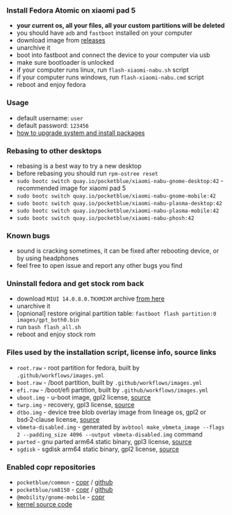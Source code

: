 ### Install Fedora Atomic on xiaomi pad 5

- **your current os, all your files, all your custom partitions will be deleted**
- you should have `adb` and `fastboot` installed on your computer
- download image from [releases](https://github.com/pocketblue/pocketblue/releases/latest)
- unarchive it
- boot into fastboot and connect the device to your computer via usb
- make sure bootloader is unlocked
- if your computer runs linux, run `flash-xiaomi-nabu.sh` script
- if your computer runs windows, run `flash-xiaomi-nabu.cmd` script
- reboot and enjoy fedora

### Usage

- default username: `user`
- default password: `123456`
- [how to upgrade system and install packages](installing-packages.md)

### Rebasing to other desktops

- rebasing is a best way to try a new desktop
- before rebasing you should run `rpm-ostree reset`
- `sudo bootc switch quay.io/pocketblue/xiaomi-nabu-gnome-desktop:42` - recommended image for xiaomi pad 5
- `sudo bootc switch quay.io/pocketblue/xiaomi-nabu-gnome-mobile:42`
- `sudo bootc switch quay.io/pocketblue/xiaomi-nabu-plasma-desktop:42`
- `sudo bootc switch quay.io/pocketblue/xiaomi-nabu-plasma-mobile:42`
- `sudo bootc switch quay.io/pocketblue/xiaomi-nabu-phosh:42`

### Known bugs

- sound is cracking sometimes, it can be fixed after rebooting device, or by using headphones
- feel free to open issue and report any other bugs you find

### Uninstall fedora and get stock rom back

- download `MIUI 14.0.8.0.TKXMIXM` archive [from here](https://miuirom.org/tablets/xiaomi-pad-5)
- unarchive it
- [opnional] restore original partition table: `fastboot flash partition:0 images/gpt_both0.bin`
- run `bash flash_all.sh`
- reboot and enjoy stock rom

### Files used by the installation script, license info, source links

- `root.raw` - root partition for fedora, built by `.github/workflows/images.yml`
- `boot.raw` - /boot partition, built by `.github/workflows/images.yml`
- `efi.raw` - /boot/efi partition, built by `.github/workflows/images.yml`
- `uboot.img` - u-boot image, gpl2 license, [source](https://gitlab.com/sm8150-mainline/u-boot/-/jobs?kind=BUILD)
- `twrp.img` - recovery, gpl3 license, [source](https://github.com/ArKT-7/twrp_device_xiaomi_nabu)
- `dtbo.img` - device tree blob overlay image from lineage os, gpl2 or bsd‑2‑clause license, [source](https://github.com/ArKT-7/automated-nabu-lineage-installer)
- `vbmeta-disabled.img` - generated by `avbtool make_vbmeta_image --flags 2 --padding_size 4096 --output vbmeta-disabled.img` command
- `parted` - gnu parted arm64 static binary, gpl3 license, [source](https://github.com/pocketblue/parted-static)
- `sgdisk` - sgdisk arm64 static binary, gpl2 license, [source](https://github.com/pocketblue/sgdisk-static)

### Enabled copr repositories

- `pocketblue/common` - [copr](https://copr.fedorainfracloud.org/coprs/pocketblue/common) / [github](https://github.com/pocketblue/common-rpms)
- `pocketblue/sm8150` - [copr](https://copr.fedorainfracloud.org/coprs/pocketblue/sm8150) / [github](https://github.com/pocketblue/sm8150-rpms)
- `@mobility/gnome-mobile` - [copr](https://copr.fedorainfracloud.org/coprs/g/mobility/gnome-mobile)
- [kernel source code](https://gitlab.com/sm8150-mainline/linux)
